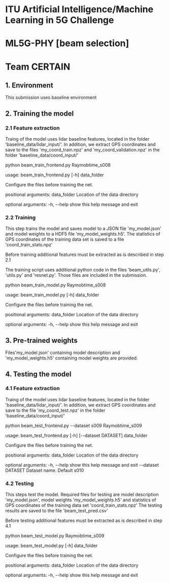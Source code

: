# ITU Artificial Intelligence/Machine Learning in 5G Challenge
# ML5G-PHY [beam selection]
# Team CERTAIN

## 1. Environment

This submission uses baseline environment

## 2. Training the model

### 2.1 Feature extraction

Traing of the model uses lidar baseline features, located in the folder
'baseline_data/lidar_input/'. In addition, we extract GPS coordinates and save
to the files 'my_coord_train.npz' and 'my_coord_validation.npz' in the folder
'baseline_data/coord_input/'

python beam_train_frontend.py Raymobtime_s008

usage: beam_train_frontend.py [-h] data_folder

Configure the files before training the net.

positional arguments:
  data_folder  Location of the data directory

optional arguments:
  -h, --help   show this help message and exit


### 2.2 Training

This step trains the model and saves model to a JSON file 'my_model.json' and
model weights to a HDF5 file 'my_model_weights.h5'.  The statistics of GPS
coordinates of the training data set is saved to a file
'coord_train_stats.npz'

Before training additional features must be extracted as is described in step
2.1

The training script uses additional python code in the files 'beam_utils.py',
'utils.py' and 'resnet.py'. Those files are included in the submission.

python beam_train_model.py Raymobtime_s008

usage: beam_train_model.py [-h] data_folder

Configure the files before training the net.

positional arguments:
  data_folder  Location of the data directory

optional arguments:
  -h, --help   show this help message and exit


## 3. Pre-trained weights

Files'my_model.json' containing model description and 'my_model_weights.h5'
containing model weights are provided.


## 4. Testing the model

### 4.1 Feature extraction

Traing of the model uses lidar baseline features, located in the folder
'baseline_data/lidar_input/'. In addition, we extract GPS coordinates and save
to the file 'my_coord_test.npz' in the folder 'baseline_data/coord_input/'

python beam_test_frontend.py --dataset s009 Raymobtime_s009

usage: beam_test_frontend.py [-h] [--dataset DATASET] data_folder

Configure the files before training the net.

positional arguments:
  data_folder        Location of the data directory

optional arguments:
  -h, --help         show this help message and exit
  --dataset DATASET  Dataset name. Default s010


### 4.2 Testing

This steps test the model. Required files for testing are model description
'my_model.json', model weights 'my_model_weights.h5' and statistics of GPS
coordinates of the training data set 'coord_train_stats.npz' The testing
results are saved to the file 'beam_test_pred.csv'

Before testing additional features must be extracted as is described in step
4.1

python beam_test_model.py Raymobtime_s009

usage: beam_test_model.py [-h] data_folder

Configure the files before training the net.

positional arguments:
  data_folder  Location of the data directory

optional arguments:
  -h, --help   show this help message and exit

